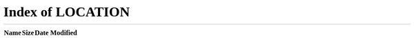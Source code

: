 <!-- markdownlint-disable no-inline-html -->
<!--<meta http-equiv="Refresh" content="0; url='https://docs.veritone.com/#/overview/'" /> -->
<meta http-equiv="refresh" content="0; url=./#/overview/" />

<style>
section.cover .cover-main {
    text-align: center;
    z-index: 1;
    flex: 1 1 0%;
    margin: -20px 16px 0px;
    background: white;
}
</style>
<div class="overview">
  <div class="action-bar">
    <div class="wrapper">
    </div>
  </div>
  <div class="background">
    
  </div>
  


</div>

